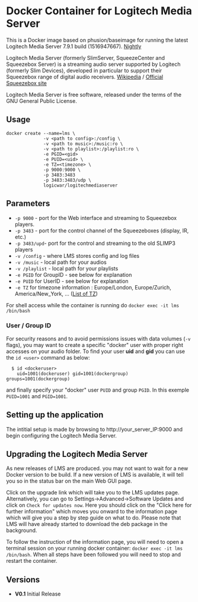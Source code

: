 [appurl]: http://downloads.slimdevices.com/nightly/index.php?ver=7.9
[hub]: https://hub.docker.com/r/logicwar/logitechmediaserver/
[lms_wikipedia]: https://en.wikipedia.org/wiki/Logitech_Media_Server
[wiki]: http://wiki.slimdevices.com/index.php/Logitech_Media_Server
[tz_wikipedia]:https://en.wikipedia.org/wiki/List_of_tz_database_time_zones

# Docker Container for Logitech Media Server

This is a Docker image based on phusion/baseimage for running the latest Logitech Media Server 7.9.1 build (1516947667). [Nightly][appurl]

Logitech Media Server (formerly SlimServer, SqueezeCenter and Squeezebox Server) is a streaming audio server supported by Logitech (formerly Slim Devices), developed in particular to support their Squeezebox range of digital audio receivers. [Wikipedia][lms_wikipedia] / [Official Squeezebox site][wiki]

Logitech Media Server is free software, released under the terms of the GNU General Public License.

## Usage

```
docker create --name=lms \ 
              -v <path to config>:/config \
              -v <path to music>:/music:ro \
              -v <path to playlist>:/playlist:ro \
              -e PGID=<gid>
              -e PUID=<uid> \
              -e TZ=<timezone> \
              -p 9000:9000 \
              -p 3483:3483
              -p 3483:3483/udp \
              logicwar/logitechmediaserver
```
## Parameters

* `-p 9000` - port for the Web interface and streaming to Squeezebox players.
* `-p 3483` - port for the control channel of the Squeezeboxes (display, IR, etc.)
* `-p 3483/upd`- port for the control and streaming to the old SLIMP3 players
* `-v /config` - where LMS stores config and log files
* `-v /music` - local path for your audios
* `-v /playlist` - local path for your playlists
* `-e PGID` for GroupID - see below for explanation
* `-e PUID` for UserID - see below for explanation
* `-e TZ` for timezone information : Europe/London, Europe/Zurich, America/New_York, ... ([List of TZ][tz_wikipedia])

For shell access while the container is running do `docker exec -it lms /bin/bash`

### User / Group ID

For security reasons and to avoid permissions issues with data volumes (`-v` flags), you may want to create a specific "docker" user with proper right accesses on your audio folder. To find your user **uid** and **gid** you can use the `id <user>` command as below:

```
  $ id <dockeruser>
    uid=1001(dockeruser) gid=1001(dockergroup) groups=1001(dockergroup)
```

and finally specify your "docker" user `PUID` and group `PGID`. In this exemple `PUID=1001` and `PGID=1001`.

## Setting up the application 

The intitial setup is made by browsing to http://your_server_IP:9000 and begin configuring the Logitech Media Server.

## Upgrading the Logitech Media Server

As new releases of LMS are produced. you may not want to wait for a new Docker version to be build. If a new version of LMS is available, it will tell you so in the status bar on the main Web GUI page.

Click on the upgrade link which will take you to the LMS updates page. Alternatively, you can go to Settings->Advanced->Software Updates and click on `Check for updates now`. Here you should click on the "Click here for further information" which moves you onward to the information page which will give you a step by step guide on what to do. Please note that LMS will have already started to download the deb package in the background.

To follow the instruction of the information page, you will need to open a terminal session on your running docker container: `docker exec -it lms /bin/bash`. When all steps have been followed you will need to stop and restart the container.

## Versions

+ **V0.1** Initial Release
